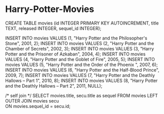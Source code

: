 # Harry-Potter-Movies
CREATE TABLE movies (id INTEGER PRIMARY KEY AUTOINCREMENT,
    title TEXT,
    released INTEGER,
    sequel_id INTEGER);

INSERT INTO movies 
    VALUES (1, "Harry Potter and the Philosopher's Stone", 2001, 2);
INSERT INTO movies 
    VALUES (2, "Harry Potter and the Chamber of Secrets", 2002, 3);
INSERT INTO movies 
    VALUES (3, "Harry Potter and the Prisoner of Azkaban", 2004, 4);
INSERT INTO movies 
    VALUES (4, "Harry Potter and the Goblet of Fire", 2005, 5);
INSERT INTO movies 
    VALUES (5, "Harry Potter and the Order of the Phoenix ", 2007, 6);
INSERT INTO movies 
    VALUES (6, "Harry Potter and the Half-Blood Prince", 2009, 7);
INSERT INTO movies 
    VALUES (7, "Harry Potter and the Deathly Hallows – Part 1", 2010, 8);
INSERT INTO movies 
    VALUES (8, "Harry Potter and the Deathly Hallows – Part 2", 2011, NULL);

/* self join */
SELECT movies.title, secu.title as sequel
    FROM movies
    LEFT OUTER JOIN movies secu  
ON movies.sequel_id = secu.id;























